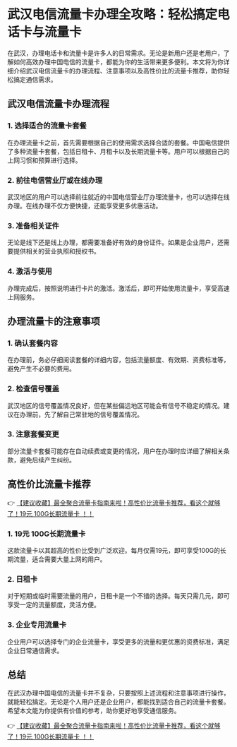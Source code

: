 # 武汉电信流量卡办理全攻略：轻松搞定电话卡与流量卡

在武汉，办理电话卡和流量卡是许多人的日常需求。无论是新用户还是老用户，了解如何高效办理中国电信的流量卡，都能为你的生活带来更多便利。本文将为你详细介绍武汉电信流量卡的办理流程、注意事项以及高性价比的流量卡推荐，助你轻松搞定通信需求。

## 武汉电信流量卡办理流程

### 1. 选择适合的流量卡套餐
在办理流量卡之前，首先需要根据自己的使用需求选择合适的套餐。中国电信提供了多种流量卡套餐，包括日租卡、月租卡以及长期流量卡等。用户可以根据自己的上网习惯和预算进行选择。

### 2. 前往电信营业厅或在线办理
武汉地区的用户可以选择前往就近的中国电信营业厅办理流量卡，也可以选择在线办理。在线办理不仅方便快捷，还能享受更多优惠活动。

### 3. 准备相关证件
无论是线下还是线上办理，都需要准备好有效的身份证件。如果是企业用户，还需要提供相关的营业执照和授权书。

### 4. 激活与使用
办理完成后，按照说明进行卡片的激活。激活后，即可开始使用流量卡，享受高速上网服务。

## 办理流量卡的注意事项

### 1. 确认套餐内容
在办理前，务必仔细阅读套餐的详细内容，包括流量额度、有效期、资费标准等，避免产生不必要的费用。

### 2. 检查信号覆盖
武汉地区的信号覆盖情况良好，但在某些偏远地区可能会有信号不稳定的情况。建议在办理前，先了解自己常驻地的信号覆盖情况。

### 3. 注意套餐变更
部分流量卡套餐可能存在自动续费或变更的情况，用户在办理时应详细了解相关条款，避免后续产生纠纷。

## 高性价比流量卡推荐

👉 [【建议收藏】最全聚合流量卡指南来啦！高性价比流量卡推荐，看这个就够了！19元 100G长期流量卡 ！！](https://bit.ly/Liuliangka)

### 1. 19元 100G长期流量卡
这款流量卡以其超高的性价比受到广泛欢迎。每月仅需19元，即可享受100G的长期流量，适合需要大量上网的用户。

### 2. 日租卡
对于短期或临时需要流量的用户，日租卡是一个不错的选择。每天只需几元，即可享受一定的流量额度，灵活方便。

### 3. 企业专用流量卡
企业用户可以选择专门的企业流量卡，享受更多的流量和更优惠的资费标准，满足企业日常通信需求。

## 总结

在武汉办理中国电信的流量卡并不复杂，只要按照上述流程和注意事项进行操作，就能轻松搞定。无论是个人用户还是企业用户，都能找到适合自己的流量卡套餐。希望本文能为你提供有价值的参考，助你更好地享受通信服务。

👉 [【建议收藏】最全聚合流量卡指南来啦！高性价比流量卡推荐，看这个就够了！19元 100G长期流量卡 ！！](https://bit.ly/Liuliangka)